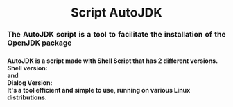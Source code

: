 <h1 align="center"> Script AutoJDK </h1>
<h3 align="justify">
The AutoJDK script is a tool to facilitate the installation of the OpenJDK package
<h3>
<h4>
AutoJDK is a script made with Shell Script that has 2 different versions.
<br/>
Shell version:
<br/>
and
<br/>
Dialog Version:
<br/>
It's a tool
efficient and simple to use, running on various Linux distributions.
</h4>